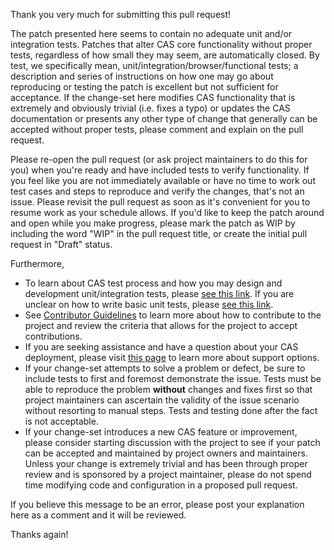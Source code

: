 Thank you very much for submitting this pull request!

The patch presented here seems to contain no adequate unit and/or integration tests. Patches that alter CAS core 
functionality without proper tests, regardless of how small they may seem, are automatically closed. By test, we specifically 
mean, unit/integration/browser/functional tests; a description and series of instructions on how one may go about 
reproducing or testing the patch is excellent but not sufficient for acceptance. If the change-set here 
modifies CAS functionality that is extremely and obviously trivial (i.e. fixes a typo) or updates the CAS documentation or 
presents any other type of change that generally can be accepted without proper tests, 
please comment and explain on the pull request.

Please re-open the pull request (or ask project maintainers to do this for you) when you're ready and have included tests to verify 
functionality. If you feel like you are not immediately available or have no time to work out test cases and steps to
reproduce and verify the changes, that's not an issue. Please revisit the pull request as soon as it's convenient for you
to resume work as your schedule allows. If you'd like to keep the patch around and open while you make progress, 
please mark the patch as WIP by including the word "WIP" in the pull request title, 
or create the initial pull request in "Draft" status.

Furthermore,

- To learn about CAS test process and how you may design and development unit/integration tests, please [see this link](https://apereo.github.io/cas/development/developer/Test-Process.html). If you are unclear on how to write basic unit tests, please [see this link](https://junit.org/).
- See [Contributor Guidelines](https://apereo.github.io/cas/developer/Contributor-Guidelines.html) to learn more about how to contribute to the project and review the criteria that allows for the project to accept contributions.
- If you are seeking assistance and have a question about your CAS deployment, please visit [this page](https://apereo.github.io/cas/Support.html) to learn more about support options.
- If your change-set attempts to solve a problem or defect, be sure to include tests to first and foremost demonstrate the issue. Tests must be able to reproduce the problem **without** changes and fixes first so that project maintainers can ascertain the validity of the issue scenario without resorting to manual steps. Tests and testing done after the fact is not acceptable.
- If your change-set introduces a new CAS feature or improvement, please consider starting 
  discussion with the project to see if your patch can be accepted and maintained by project owners and maintainers. Unless your change is
  extremely trivial and has been through proper review and is sponsored by a project maintainer, please do not spend time 
  modifying code and configuration in a proposed pull request. 

If you believe this message to be an error, please post your explanation here as a comment and it will be reviewed.

Thanks again!

